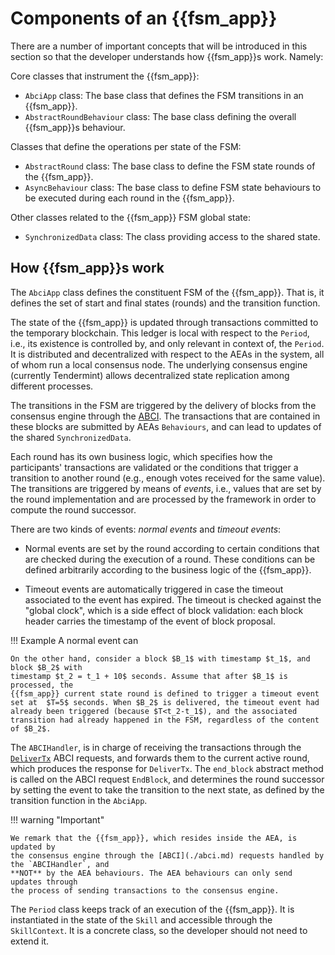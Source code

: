# Components of an {{fsm_app}}

There are a number of important concepts that will be introduced in this section so that the developer understands how {{fsm_app}}s work. Namely:

Core classes that instrument the {{fsm_app}}:

- `AbciApp` class: The base class that defines the FSM transitions in an {{fsm_app}}.
- `AbstractRoundBehaviour` class: The base class defining the overall {{fsm_app}}s behaviour.

Classes that define the operations per state of the FSM:

- `AbstractRound` class: The base class to define the FSM state rounds of the {{fsm_app}}.
- `AsyncBehaviour` class: The base class to define FSM state behaviours to be executed during each round in the {{fsm_app}}.

Other classes related to the {{fsm_app}} FSM global state:

- `SynchronizedData` class: The class providing
access to the shared state.



## How {{fsm_app}}s work

The `AbciApp` class defines the constituent FSM of the {{fsm_app}}. That is, it defines the set of start and final states (rounds) and the transition function.
<!-- We call _round_ a state in an ABCIApp, and _period_ an execution of the `ABCIApp`. -->

The state of the {{fsm_app}} is updated through
transactions committed to the temporary blockchain.
This ledger is local with respect to the `Period`, i.e., its
existence is controlled by, and only relevant in context of, the `Period`. It is
distributed and decentralized with respect to the AEAs in the system, all of
whom run a local consensus node. The underlying consensus engine (currently
Tendermint) allows decentralized state replication among different processes.

The transitions in the FSM are triggered by the delivery of blocks from the
consensus engine through the [ABCI](./abci.md). The transactions that are  contained in these blocks are submitted by AEAs `Behaviours`, and can lead to updates of the shared `SynchronizedData`.

Each round has its own business logic, which specifies how the participants'
transactions are validated or the conditions that trigger a transition to
another round (e.g., enough votes received for the same value). The transitions
are triggered by means of _events_, i.e., values that are set by the round
implementation and are processed by the framework in order to compute the round
successor.

There are two kinds of events: _normal events_ and _timeout events_:

- Normal events are set by the round according to certain conditions that are checked during the execution of a round. These conditions can be defined arbitrarily according to the business logic of the {{fsm_app}}.

- Timeout events are automatically triggered in case the timeout associated to
the event has expired. The timeout is checked against the "global clock", which
is a side effect of block validation: each block header carries the timestamp of the event of block proposal.

!!! Example
    A normal event can

    On the other hand, consider a block $B_1$ with timestamp $t_1$, and block $B_2$ with
    timestamp $t_2 = t_1 + 10$ seconds. Assume that after $B_1$ is processed, the
    {{fsm_app}} current state round is defined to trigger a timeout event set at  $T=5$ seconds. When $B_2$ is delivered, the timeout event had already been triggered (because $T<t_2-t_1$), and the associated transition had already happened in the FSM, regardless of the content of $B_2$.

The `ABCIHandler`, is in charge of receiving the transactions through the
[`DeliverTx`](https://docs.tendermint.com/master/spec/abci/abci.html#delivertx)
ABCI requests, and forwards them to the current active round, which produces the
response for `DeliverTx`. The `end_block` abstract method is called on the ABCI request `EndBlock`, and determines the round successor by setting the event to
take the transition to the next state, as defined by the transition function in the `AbciApp`.

!!! warning "Important"

    We remark that the {{fsm_app}}, which resides inside the AEA, is updated by
    the consensus engine through the [ABCI](./abci.md) requests handled by the `ABCIHandler`, and
    **NOT** by the AEA behaviours. The AEA behaviours can only send updates through
    the process of sending transactions to the consensus engine.

The `Period` class keeps track of an execution of the {{fsm_app}}. It is
instantiated in the state of the `Skill` and accessible through the `SkillContext`.
It is a concrete class, so the developer should not need to extend it.
